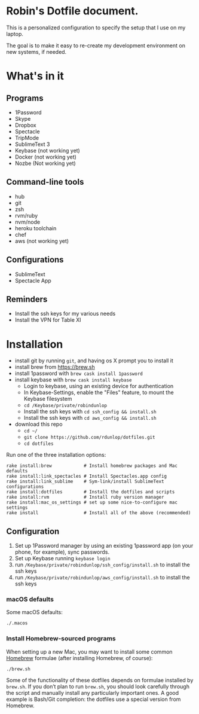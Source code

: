 # Robin's Dotfile document.

This is a personalized configuration to specify the setup that I use on my laptop.

The goal is to make it easy to re-create my development environment on new systems, if needed.

# What's in it

## Programs

* 1Password
* Skype
* Dropbox
* Spectacle
* TripMode
* SublimeText 3
* Keybase (not working yet)
* Docker (not working yet)
* Nozbe (Not working yet)

## Command-line tools

* hub
* git
* zsh
* rvm/ruby
* nvm/node
* heroku toolchain
* chef
* aws (not working yet)

## Configurations

* SublimeText
* Spectacle App

## Reminders

* Install the ssh keys for my various needs
* Install the VPN for Table XI


# Installation

  * install git by running `git`, and having os X prompt you to install it
  * install brew from https://brew.sh
  * install 1password with `brew cask install 1password`
  * install keybase with `brew cask install keybase`
    * Login to keybase, using an existing device for authentication
    * In Keybase-Settings, enable the "Files" feature, to mount the Keybase filesystem
    * `cd /Keybase/private/robindunlop`
    * Install the ssh keys with `cd ssh_config && install.sh`
    * Install the ssh keys with `cd aws_config && install.sh`
  * download this repo
    * `cd ~/`
    * `git clone https://github.com/rdunlop/dotfiles.git`
    * `cd dotfiles`

Run one of the three installation options:

    rake install:brew            # Install homebrew packages and Mac defaults
    rake install:link_spectacles # Install Spectacles.app config
    rake install:link_sublime    # Sym-link/install SublimeText configurations
    rake install:dotfiles        # Install the dotfiles and scripts
    rake install:rvm             # Install ruby version manager
    rake install:mac_os_settings # set up some nice-to-configure mac settings
    rake install                 # Install all of the above (recommended)


## Configuration

1. Set up 1Password manager by using an existing 1password app (on your phone, for example), sync passwords.
1. Set up Keybase running `keybase login`
1. run `/Keybase/private/robindunlop/ssh_config/install.sh` to install the ssh keys
1. run `/Keybase/private/robindunlop/aws_config/install.sh` to install the ssh keys

### macOS defaults

Some macOS defaults:

```bash
./.macos
```

### Install Homebrew-sourced programs

When setting up a new Mac, you may want to install some common [Homebrew](https://brew.sh/) formulae (after installing Homebrew, of course):

```bash
./brew.sh
```

Some of the functionality of these dotfiles depends on formulae installed by `brew.sh`. If you don’t plan to run `brew.sh`, you should look carefully through the script and manually install any particularly important ones. A good example is Bash/Git completion: the dotfiles use a special version from Homebrew.



